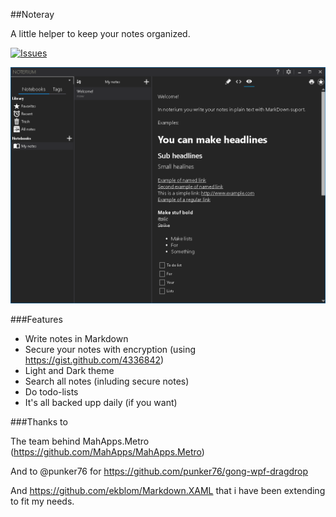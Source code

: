 ##Noteray

A little helper to keep your notes organized.

[![Issues](https://img.shields.io/github/issues/ekblom/noterium.svg?style=flat-square)](https://github.com/ekblom/noterium/issues)

![maindemowindow01](./docs/mainwindow1.png)

###Features

- Write notes in Markdown
- Secure your notes with encryption (using https://gist.github.com/4336842)
- Light and Dark theme
- Search all notes (inluding secure notes)
- Do todo-lists
- It's all backed upp daily (if you want)

###Thanks to

The team behind MahApps.Metro (https://github.com/MahApps/MahApps.Metro)

And to @punker76 for https://github.com/punker76/gong-wpf-dragdrop

And https://github.com/ekblom/Markdown.XAML that i have been extending to fit my needs.
